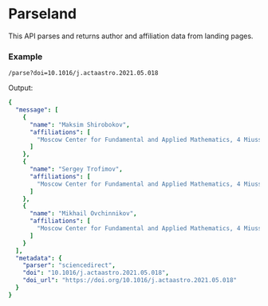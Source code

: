 # Parseland

This API parses and returns author and affiliation data from landing pages.

### Example

`/parse?doi=10.1016/j.actaastro.2021.05.018`

Output:

```yaml
{
  "message": [
    {
      "name": "Maksim Shirobokov",
      "affiliations": [
        "Moscow Center for Fundamental and Applied Mathematics, 4 Miusskaya Pl., Moscow 125047, Russia"
      ]
    },
    {
      "name": "Sergey Trofimov",
      "affiliations": [
        "Moscow Center for Fundamental and Applied Mathematics, 4 Miusskaya Pl., Moscow 125047, Russia"
      ]
    },
    {
      "name": "Mikhail Ovchinnikov",
      "affiliations": [
        "Moscow Center for Fundamental and Applied Mathematics, 4 Miusskaya Pl., Moscow 125047, Russia"
      ]
    }
  ],
  "metadata": {
    "parser": "sciencedirect",
    "doi": "10.1016/j.actaastro.2021.05.018",
    "doi_url": "https://doi.org/10.1016/j.actaastro.2021.05.018"
  }
}